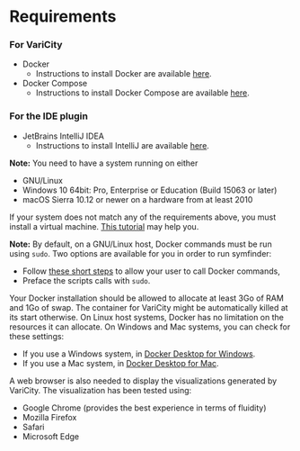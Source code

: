 # Requirements

### For VariCity

- Docker
    - Instructions to install Docker are available [here](https://docs.docker.com/get-docker/).
- Docker Compose
    - Instructions to install Docker Compose are available [here](https://docs.docker.com/compose/install/#install-compose).

### For the IDE plugin

- JetBrains IntelliJ IDEA 
  - Instructions to install IntelliJ are available [here](https://www.jetbrains.com/fr-fr/idea/download/).


**Note:** You need to have a system running on either
- GNU/Linux
- Windows 10 64bit: Pro, Enterprise or Education (Build 15063 or later)
- macOS Sierra 10.12 or newer on a hardware from at least 2010

If your system does not match any of the requirements above, you must install a virtual machine.
[This tutorial](https://www.wikihow.com/Install-Ubuntu-on-VirtualBox) may help you.

**Note:** By default, on a GNU/Linux host, Docker commands must be run using `sudo`. Two options are available for you in order to run symfinder:
- Follow [these short steps](https://docs.docker.com/install/linux/linux-postinstall/#manage-docker-as-a-non-root-user) to allow your user to call Docker commands,
- Preface the scripts calls with `sudo`.

Your Docker installation should be allowed to allocate at least 3Go of RAM and 1Go of swap.
The container for VariCity might be automatically killed at its start otherwise.
On Linux host systems, Docker has no limitation on the resources it can allocate. On Windows and Mac systems, you can check for these settings: 
- If you use a Windows system, in [Docker Desktop for Windows](https://docs.docker.com/docker-for-windows/#resources).
- If you use a Mac system, in [Docker Desktop for Mac](https://docs.docker.com/docker-for-mac/#resources).

A web browser is also needed to display the visualizations generated by VariCity. The visualization has been tested using:
- Google Chrome (provides the best experience in terms of fluidity)
- Mozilla Firefox
- Safari
- Microsoft Edge